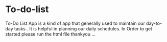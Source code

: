 # To-do-list
To-Do List App is a kind of app that generally used to maintain our day-to-day tasks .
It is helpful in planning our daily schedules.
In Order to get started please run the html file thankyou ... 

